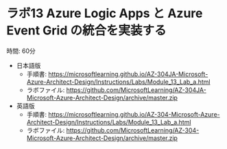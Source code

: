# ラボ13 Azure Logic Apps と Azure Event Grid の統合を実装する

時間: 60分

- 日本語版
  - 手順書: https://microsoftlearning.github.io/AZ-304JA-Microsoft-Azure-Architect-Design/Instructions/Labs/Module_13_Lab_a.html
  - ラボファイル: https://github.com/MicrosoftLearning/AZ-304JA-Microsoft-Azure-Architect-Design/archive/master.zip
- 英語版
  - 手順書: https://microsoftlearning.github.io/AZ-304-Microsoft-Azure-Architect-Design/Instructions/Labs/Module_13_Lab_a.html
  - ラボファイル: https://github.com/MicrosoftLearning/AZ-304-Microsoft-Azure-Architect-Design/archive/master.zip